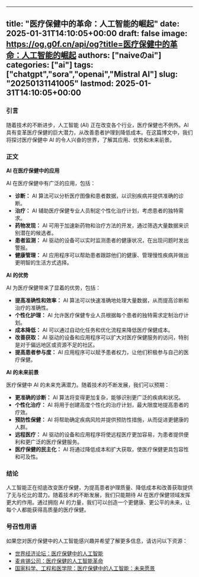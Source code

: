 
---
title: "医疗保健中的革命：人工智能的崛起"
date: 2025-01-31T14:10:05+00:00
draft: false
image: https://og.g0f.cn/api/og?title=医疗保健中的革命：人工智能的崛起
authors: ["naiveのai"]
categories: ["ai"]
tags: ["chatgpt","sora","openai","Mistral AI"]
slug: "20250131141005"
lastmod: 2025-01-31T14:10:05+00:00
---
### 引言

随着技术的不断进步，人工智能 (AI) 正在改变各个行业，医疗保健也不例外。AI 具有变革医疗保健的巨大潜力，从改善患者护理到降低成本。在这篇博文中，我们将探讨医疗保健中 AI 的令人兴奋的世界，了解其应用、优势和未来前景。

### 正文

**AI 在医疗保健中的应用**

AI 在医疗保健中有广泛的应用，包括：

- **诊断：** AI 算法可以分析医疗图像和患者数据，以识别疾病并提供准确的诊断。
- **治疗：** AI 辅助医疗保健专业人员制定个性化治疗计划，考虑患者的独特需求。
- **药物发现：** AI 可用于加速新药物和治疗方法的开发，通过筛选大量数据来识别潜在的候选者。
- **患者监测：** AI 驱动的设备可以实时监测患者的健康状况，在出现问题时发出警报。
- **健康管理：** AI 应用程序可以帮助患者跟踪他们的健康、管理慢性疾病并做出更明智的生活方式选择。

**AI 的优势**

AI 为医疗保健带来了显着的优势，包括：

- **提高准确性和效率：** AI 算法可以快速准确地处理大量数据，从而提高诊断和治疗的准确性。
- **个性化护理：** AI 允许医疗保健专业人员根据每个患者的独特需求定制治疗计划。
- **成本降低：** AI 可以通过自动化任务和优化流程来降低医疗保健成本。
- **改善获取：** AI 驱动的设备和应用程序可以扩大对医疗保健服务的访问，特别是对于偏远地区或资源不足的社区。
- **提高患者参与度：** AI 应用程序可以赋予患者权力，让他们积极参与自己的医疗保健。

**AI 的未来前景**

医疗保健中 AI 的未来充满潜力。随着技术的不断发展，我们可以预期：

- **更准确的诊断：** AI 算法将变得更加复杂，能够识别更广泛的疾病和状况。
- **个性化治疗：** AI 将用于创建高度个性化的治疗计划，最大限度地提高患者的疗效。
- **预防性保健：** AI 将帮助确定疾病风险并提供预防性措施，从而促进更健康的人群。
- **远程医疗：** AI 驱动的设备和应用程序将使远程医疗更加容易，为患者提供便利和更广泛的医疗保健服务。
- **医疗保健的民主化：** AI 将通过降低成本和扩大获取，使医疗保健更具包容性和可及性。

### 结论

人工智能正在彻底改变医疗保健，为提高患者护理质量、降低成本和改善获取提供了无与伦比的潜力。随着技术的不断发展，我们只能期待 AI 在医疗保健领域发挥更大的作用。通过拥抱 AI 的力量，我们可以创造一个更健康、更公平的未来，让每个人都能获得高质量的医疗保健。

### 号召性用语

如果您对医疗保健中的人工智能感兴趣并希望了解更多信息，请访问以下资源：

- [世界经济论坛：医疗保健中的人工智能](https://www.weforum.org/agenda/2023/01/artificial-intelligence-healthcare-revolution/)
- [麦肯锡公司：医疗保健的人工智能革命](https://www.mckinsey.com/capabilities/analytics/how-we-help-clients/artificial-intelligence/perspectives/the-ai-revolution-in-healthcare)
- [国家科学、工程和医学院：医疗保健中的人工智能：未来愿景](https://www.nap.edu/catalog/25057/artificial-intelligence-in-health-care-the-future-of-health-care)